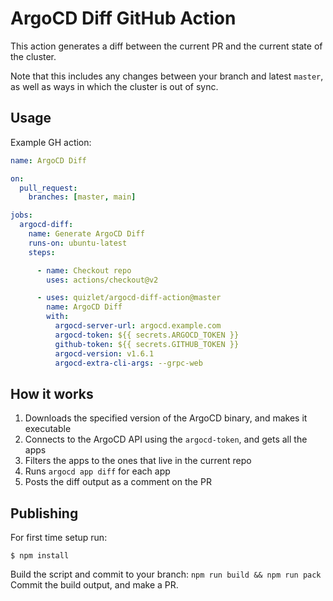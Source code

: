 # ArgoCD Diff GitHub Action

This action generates a diff between the current PR and the current state of the cluster. 

Note that this includes any changes between your branch and latest `master`, as well as ways in which the cluster is out of sync. 

## Usage

Example GH action:
```yaml
name: ArgoCD Diff

on:
  pull_request:
    branches: [master, main]

jobs:
  argocd-diff:
    name: Generate ArgoCD Diff
    runs-on: ubuntu-latest
    steps:

      - name: Checkout repo
        uses: actions/checkout@v2

      - uses: quizlet/argocd-diff-action@master
        name: ArgoCD Diff
        with:
          argocd-server-url: argocd.example.com
          argocd-token: ${{ secrets.ARGOCD_TOKEN }}
          github-token: ${{ secrets.GITHUB_TOKEN }}
          argocd-version: v1.6.1
          argocd-extra-cli-args: --grpc-web
```

## How it works

1. Downloads the specified version of the ArgoCD binary, and makes it executable
2. Connects to the ArgoCD API using the `argocd-token`, and gets all the apps
3. Filters the apps to the ones that live in the current repo
4. Runs `argocd app diff` for each app
5. Posts the diff output as a comment on the PR

## Publishing

For first time setup run:
```
$ npm install
```

Build the script and commit to your branch:
`npm run build && npm run pack`
Commit the build output, and make a PR.
